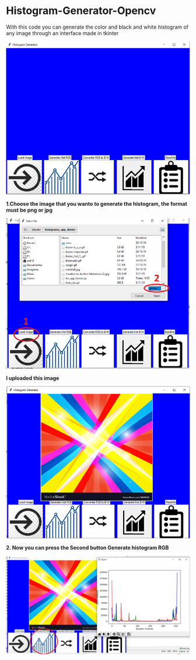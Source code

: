 # Histogram-Generator-Opencv

With this code you can generate the color and black and white histogram of any image  through an interface made in tkinter

![alt text](https://github.com/Ibarguen/Histogram-Generator-Opencv/blob/master/interface%201.PNG)


**1.Choose the image that you wanto to generate the histogram, the format must be png or jpg**


![alt text](https://github.com/Ibarguen/Histogram-Generator-Opencv/blob/master/interface%202.PNG)

**I uploaded this image**

![alt text](https://github.com/Ibarguen/Histogram-Generator-Opencv/blob/master/interface%203.PNG)

**2. Now you can press the Second button Generate histogram RGB**

![alt text](https://github.com/Ibarguen/Histogram-Generator-Opencv/blob/master/interface%204.PNG)
